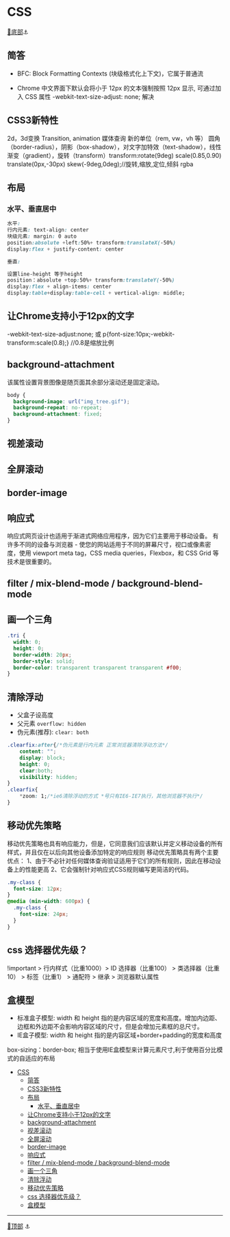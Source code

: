 # CSS

[🔻底部](#bottom)<a id="top">⚓</a>

## 简答

- BFC: Block Formatting Contexts (块级格式化上下文)，它属于普通流

- Chrome 中文界面下默认会将小于 12px 的文本强制按照 12px 显示,
可通过加入 CSS 属性 -webkit-text-size-adjust: none; 解决

## CSS3新特性

2d，3d变换
Transition, animation
媒体查询
新的单位（rem, vw，vh 等）
圆角（border-radius），阴影（box-shadow），对文字加特效（text-shadow），线性渐变（gradient），旋转（transform）transform:rotate(9deg) scale(0.85,0.90) translate(0px,-30px) skew(-9deg,0deg);//旋转,缩放,定位,倾斜
rgba

## 布局

### 水平、垂直居中

```css
水平:
行内元素: text-align: center
块级元素: margin: 0 auto
position:absolute +left:50%+ transform:translateX(-50%)
display:flex + justify-content: center

垂直:

设置line-height 等于height
position：absolute +top:50%+ transform:translateY(-50%)
display:flex + align-items: center
display:table+display:table-cell + vertical-align: middle;
```

## 让Chrome支持小于12px的文字

-webkit-text-size-adjust:none;
或
p{font-size:10px;-webkit-transform:scale(0.8);} //0.8是缩放比例

## background-attachment

该属性设置背景图像是随页面其余部分滚动还是固定滚动。

```css
body {
  background-image: url("img_tree.gif");
  background-repeat: no-repeat;
  background-attachment: fixed;
}
```

## 视差滚动

## 全屏滚动

## border-image

## 响应式

响应式网页设计也适用于渐进式网络应用程序，因为它们主要用于移动设备。 有许多不同的设备与浏览器 - 使您的网站适用于不同的屏幕尺寸，视口或像素密度，使用 viewport meta tag，CSS media queries，Flexbox，和 CSS Grid 等技术是很重要的。

## filter / mix-blend-mode / background-blend-mode

## 画一个三角

```css
.tri {
  width: 0;
  height: 0;
  border-width: 20px;
  border-style: solid;
  border-color: transparent transparent transparent #f00;
}
```

## 清除浮动

- 父盒子设高度
- 父元素 `overflow: hidden`
- 伪元素(推荐): `clear: both`

```css
.clearfix:after{/*伪元素是行内元素 正常浏览器清除浮动方法*/
    content: "";
    display: block;
    height: 0;
    clear:both;
    visibility: hidden;
}
.clearfix{
    *zoom: 1;/*ie6清除浮动的方式 *号只有IE6-IE7执行，其他浏览器不执行*/
}
```

## 移动优先策略

移动优先策略也具有响应能力，但是，它同意我们应该默认并定义移动设备的所有样式，并且仅在以后向其他设备添加特定的响应规则
移动优先策略具有两个主要优点：
1、由于不必针对任何媒体查询验证适用于它们的所有规则，因此在移动设备上的性能更高
2、它会强制针对响应式CSS规则编写更简洁的代码。

```css
.my-class {
  font-size: 12px;
}
@media (min-width: 600px) {
  .my-class {
    font-size: 24px;
  }
}
```

## css 选择器优先级？

!important > 行内样式（比重1000）> ID 选择器（比重100） > 类选择器（比重10） > 标签（比重1） > 通配符 > 继承 > 浏览器默认属性

## 盒模型

- 标准盒子模型: width 和 height 指的是内容区域的宽度和高度。增加内边距、边框和外边距不会影响内容区域的尺寸，但是会增加元素框的总尺寸。
- IE盒子模型: width 和 height 指的是内容区域+border+padding的宽度和高度

box-sizing：border-box; 相当于使用IE盒模型来计算元素尺寸,利于使用百分比模式的自适应的布局

- [CSS](#css)
  - [简答](#简答)
  - [CSS3新特性](#css3新特性)
  - [布局](#布局)
    - [水平、垂直居中](#水平垂直居中)
  - [让Chrome支持小于12px的文字](#让chrome支持小于12px的文字)
  - [background-attachment](#background-attachment)
  - [视差滚动](#视差滚动)
  - [全屏滚动](#全屏滚动)
  - [border-image](#border-image)
  - [响应式](#响应式)
  - [filter / mix-blend-mode / background-blend-mode](#filter--mix-blend-mode--background-blend-mode)
  - [画一个三角](#画一个三角)
  - [清除浮动](#清除浮动)
  - [移动优先策略](#移动优先策略)
  - [css 选择器优先级？](#css-选择器优先级)
  - [盒模型](#盒模型)

---

[🔺顶部](#top) <a id="bottom">⚓</a>

